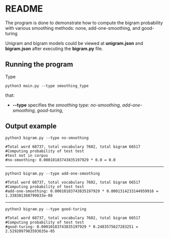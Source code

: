 # README
The program is done to demonstrate how to compute the bigram probability with various smoothing methods: none, add-one-smoothing, and good-turing

Unigram and bigram models could be viewed at **unigram.json** and **bigram.json** after executing the **bigram.py** file.

## Running the program
Type
```
python3 main.py --type smoothing_type
```
that:
* **--type** specifies the *smoothing type: no-smoothing, add-one-smoothing, good-turing*, 

## Output example
```
python3 bigram.py --type no-smoothing

#Total word 68737, total vocabulary 7602, total bigram 66517
#Computing probability of test test
#test not in corpus
#no-smoothing: 0.00010183743835197929 * 0.0 = 0.0 
```

---

```
python3 bigram.py --type add-one-smoothing

#Total word 68737, total vocabulary 7602, total bigram 66517
#Computing probability of test test
#add-one-smoothing: 0.00010183743835197929 * 0.0001314233144959916 = 1.338381368799833e-08
```

---

```
python3 bigram.py --type good-turing

#Total word 68737, total vocabulary 7602, total bigram 66517
#Computing probability of test test
#good-turing: 0.00010183743835197929 * 0.2483575627283251 = 2.5292097983593635e-05 
```
